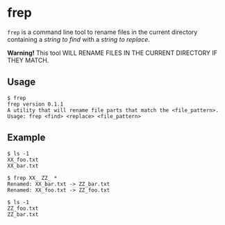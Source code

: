 # frep

`frep` is a command line tool to rename files in the current directory containing a _string to find_ with a _string to replace_.

**Warning!** This tool WILL RENAME FILES IN THE CURRENT DIRECTORY IF THEY MATCH.

## Usage

```
$ frep
frep version 0.1.1
A utility that will rename file parts that match the <file_pattern>.
Usage: frep <find> <replace> <file_pattern>
```


## Example

```
$ ls -1
XX_foo.txt
XX_bar.txt

$ frep XX_ ZZ_ *
Renamed: XX_bar.txt -> ZZ_bar.txt
Renamed: XX_foo.txt -> ZZ_foo.txt

$ ls -1
ZZ_foo.txt
ZZ_bar.txt
```
